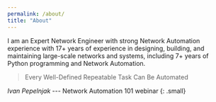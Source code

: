 ```yaml
---
permalink: /about/
title: "About"
---
```


I am an Expert Network Engineer with strong Network Automation experience with 17+ years of experience in designing, building, and maintaining large-scale networks and systems, including 7+ years of Python programming and Network Automation.

> Every Well-Defined Repeatable Task Can Be Automated

<cite>Ivan Pepelnjak</cite> --- Network Automation 101 webinar
{: .small}